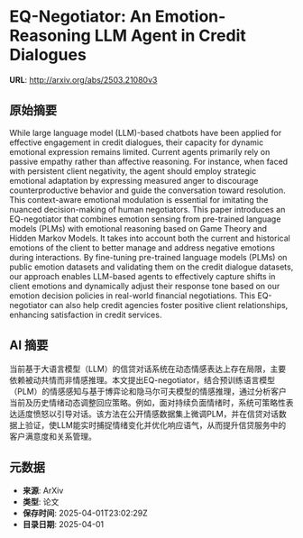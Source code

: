 # EQ-Negotiator: An Emotion-Reasoning LLM Agent in Credit Dialogues

**URL**: http://arxiv.org/abs/2503.21080v3

## 原始摘要

While large language model (LLM)-based chatbots have been applied for
effective engagement in credit dialogues, their capacity for dynamic emotional
expression remains limited. Current agents primarily rely on passive empathy
rather than affective reasoning. For instance, when faced with persistent
client negativity, the agent should employ strategic emotional adaptation by
expressing measured anger to discourage counterproductive behavior and guide
the conversation toward resolution. This context-aware emotional modulation is
essential for imitating the nuanced decision-making of human negotiators. This
paper introduces an EQ-negotiator that combines emotion sensing from
pre-trained language models (PLMs) with emotional reasoning based on Game
Theory and Hidden Markov Models. It takes into account both the current and
historical emotions of the client to better manage and address negative
emotions during interactions. By fine-tuning pre-trained language models (PLMs)
on public emotion datasets and validating them on the credit dialogue datasets,
our approach enables LLM-based agents to effectively capture shifts in client
emotions and dynamically adjust their response tone based on our emotion
decision policies in real-world financial negotiations. This EQ-negotiator can
also help credit agencies foster positive client relationships, enhancing
satisfaction in credit services.


## AI 摘要

当前基于大语言模型（LLM）的信贷对话系统在动态情感表达上存在局限，主要依赖被动共情而非情感推理。本文提出EQ-negotiator，结合预训练语言模型（PLM）的情感感知与基于博弈论和隐马尔可夫模型的情感推理，通过分析客户当前及历史情绪动态调整回应策略。例如，面对持续负面情绪时，系统可策略性表达适度愤怒以引导对话。该方法在公开情感数据集上微调PLM，并在信贷对话数据上验证，使LLM能实时捕捉情绪变化并优化响应语气，从而提升信贷服务中的客户满意度和关系管理。

## 元数据

- **来源**: ArXiv
- **类型**: 论文
- **保存时间**: 2025-04-01T23:02:29Z
- **目录日期**: 2025-04-01
